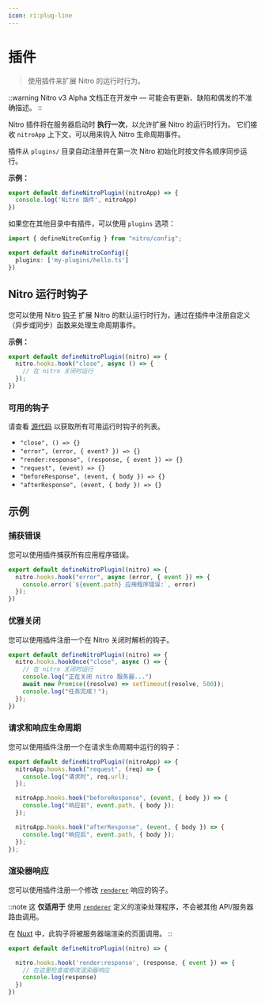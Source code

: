 ```yaml
---
icon: ri:plug-line
---
```


# 插件

> 使用插件来扩展 Nitro 的运行时行为。

::warning
Nitro v3 Alpha 文档正在开发中 — 可能会有更新、缺陷和偶发的不准确描述。
::

Nitro 插件将在服务器启动时 **执行一次**，以允许扩展 Nitro 的运行时行为。
它们接收 `nitroApp` 上下文，可以用来钩入 Nitro 生命周期事件。

插件从 `plugins/` 目录自动注册并在第一次 Nitro 初始化时按文件名顺序同步运行。


**示例：**

```ts [plugins/test.ts]
export default defineNitroPlugin((nitroApp) => {
  console.log('Nitro 插件', nitroApp)
})
```

如果您在其他目录中有插件，可以使用 `plugins` 选项：

```ts [nitro.config.ts]
import { defineNitroConfig } from "nitro/config";

export default defineNitroConfig({
  plugins: ['my-plugins/hello.ts']
})
```

## Nitro 运行时钩子

您可以使用 Nitro [钩子](https://github.com/unjs/hookable) 扩展 Nitro 的默认运行时行为，通过在插件中注册自定义（异步或同步）函数来处理生命周期事件。

**示例：**

```ts
export default defineNitroPlugin((nitro) => {
  nitro.hooks.hook("close", async () => {
    // 在 nitro 关闭时运行
  });
})
```

### 可用的钩子

请查看 [源代码](https://github.com/nitrojs/nitro/blob/v2/src/core/index.ts#L75) 以获取所有可用运行时钩子的列表。

- `"close", () => {}`
- `"error", (error, { event? }) => {}`
- `"render:response", (response, { event }) => {}`
- `"request", (event) => {}`
- `"beforeResponse", (event, { body }) => {}`
- `"afterResponse", (event, { body }) => {}`

## 示例

### 捕获错误

您可以使用插件捕获所有应用程序错误。

```ts
export default defineNitroPlugin((nitro) => {
  nitro.hooks.hook("error", async (error, { event }) => {
    console.error(`${event.path} 应用程序错误:`, error)
  });
})
```

### 优雅关闭

您可以使用插件注册一个在 Nitro 关闭时解析的钩子。

```ts
export default defineNitroPlugin((nitro) => {
  nitro.hooks.hookOnce("close", async () => {
    // 在 nitro 关闭时运行
    console.log("正在关闭 nitro 服务器...")
    await new Promise((resolve) => setTimeout(resolve, 500));
    console.log("任务完成！");
  });
})
```

### 请求和响应生命周期

您可以使用插件注册一个在请求生命周期中运行的钩子：

```ts
export default defineNitroPlugin((nitroApp) => {
  nitroApp.hooks.hook("request", (req) => {
    console.log("请求时", req.url);
  });

  nitroApp.hooks.hook("beforeResponse", (event, { body }) => {
    console.log("响应前", event.path, { body });
  });

  nitroApp.hooks.hook("afterResponse", (event, { body }) => {
    console.log("响应后", event.path, { body });
  });
});
```

### 渲染器响应

您可以使用插件注册一个修改 [`renderer`](https://nitro.zhcndoc.com/config#renderer) 响应的钩子。

::note
这 **仅适用于** 使用 [`renderer`](https://nitro.zhcndoc.com/config#renderer) 定义的渲染处理程序，不会被其他 API/服务器路由调用。

在 [Nuxt](https://nuxt.zhcndoc.com/) 中，此钩子将被服务器端渲染的页面调用。
::

```ts
export default defineNitroPlugin((nitro) => {

  nitro.hooks.hook('render:response', (response, { event }) => {
    // 在这里检查或修改渲染器响应
    console.log(response)
  })
})
```